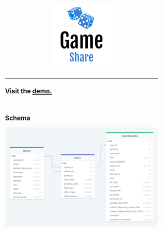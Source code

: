 <p align='center'>
  <img align='center' src='./client/public/game-share-logo.png' alt='game-share-logo' />
  <br />
</p>

<br />

<hr />

## Visit the [demo.][game-share]

<br />

## Schema
<img src='./client/public/game-share-schema.png' alt='game-share-schema' />


[game-share]: https://game-share-ltz.herokuapp.com/
